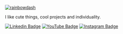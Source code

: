 [![rainbowdash](https://www.gifimili.com/gif/2018/02/my-little-pony-pixel-art.gif)](https://www.youtube.com/watch?v=lQKaAlMNvm8&ab_channel=MyLittlePonyOfficial)

I like cute things, cool projects and individuality.

[![Linkedin Badge](https://img.shields.io/badge/LinkedIn-0077B5?style=for-the-badge&logo=linkedin&logoColor=white
)](https://www.linkedin.com/in/enrico-wei%C3%9Fenrieder-5709bb260/)
[![YouTube Badge](https://img.shields.io/badge/-YouTube-red?logo=youtube&style=for-the-badge)](https://www.youtube.com/channel/UCggdf4x73Eg5JWRTN1sOSaw)
[![Instagram Badge](https://img.shields.io/badge/Instagram-E4405F?style=for-the-badge&logo=instagram&logoColor=white)](https://www.instagram.com/don.kaito/)
